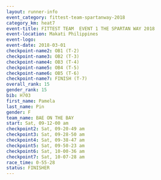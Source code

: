 ```yaml
---
layout: runner-info 
event_category: fittest-team-spartanway-2018 
category_km: heat7 
event-title: FITTEST TEAM  EVENT 1 THE SPARTAN WAY 2018 
event-location: Makati Philippines 
event-logo: 
event-date: 2018-03-01 
checkpoint-name2: OB1 (T-2) 
checkpoint-name3: OB2 (T-3) 
checkpoint-name4: OB3 (T-4) 
checkpoint-name5: OB4 (T-5) 
checkpoint-name6: OB5 (T-6) 
checkpoint-name7: FINISH (T-7) 
overall_rank: 15
gender_rank: 15
bib: H703
first_name: Pamela
last_name: Pin
gender: F
team_name: BAE ON THE BAY
start: Sat, 09-12-00 am
checkpoint2: Sat, 09-20-49 am
checkpoint3: Sat, 09-28-50 am
checkpoint4: Sat, 09-38-47 am
checkpoint5: Sat, 09-50-23 am
checkpoint6: Sat, 10-00-36 am
checkpoint7: Sat, 10-07-28 am
race_time: 0-55-28
status: FINISHER
---
```

